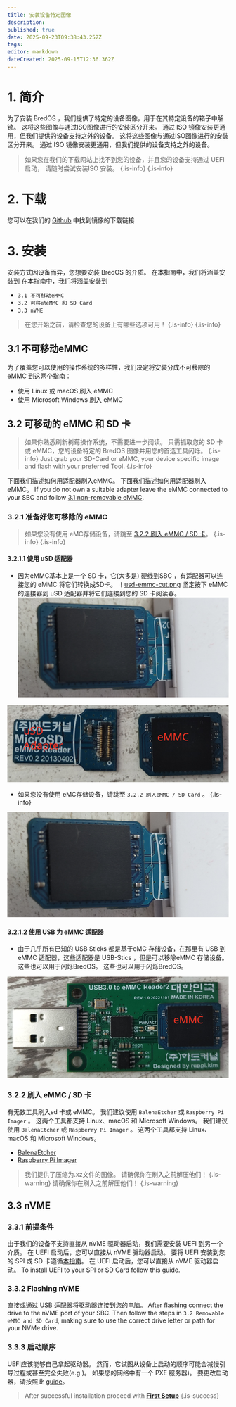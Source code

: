 ```yaml
---
title: 安装设备特定图像
description:
published: true
date: 2025-09-23T09:38:43.252Z
tags:
editor: markdown
dateCreated: 2025-09-15T12:36.362Z
---
```


# 1. 简介

为了安装 BredOS ，我们提供了特定的设备图像，用于在其特定设备的箱子中解锁。 这将这些图像与通过ISO图像进行的安装区分开来。 通过 ISO 镜像安装更通用，但我们提供的设备支持之外的设备。 这将这些图像与通过ISO图像进行的安装区分开来。 通过 ISO 镜像安装更通用，但我们提供的设备支持之外的设备。

> 如果您在我们的下载网站上找不到您的设备，并且您的设备支持通过 UEFI 启动， 请随时尝试安装ISO 安装。
> {.is-info}
> {.is-info}

# 2. 下载

您可以在我们的 [Github](https://github.com/BredOS/images/releases/latest) 中找到镜像的下载链接

# 3. 安装

安装方式因设备而异，您想要安装 BredOS 的介质。 在本指南中，我们将涵盖安装到 在本指南中，我们将涵盖安装到

- `3.1 不可移动eMMC`
- `3.2 可移动eMMC 和 SD Card`
- `3.3 nVME`

> 在您开始之前，请检查您的设备上有哪些选项可用！
> {.is-info}
> {.is-info}

## 3.1 不可移动eMMC

为了覆盖您可以使用的操作系统的多样性，我们决定将安装分成不可移除的 eMMC 到这两个指南：

- 使用 Linux 或 macOS 刷入 eMMC
- 使用 Microsoft Windows 刷入 eMMC

## 3.2 可移动的 eMMC 和 SD 卡

> 如果你熟悉刷新树莓操作系统，不需要进一步阅读。 只需抓取您的 SD 卡或 eMMC，您的设备特定的 BredOS 图像并用您的首选工具闪烁。
> {.is-info} Just grab your SD-Card or eMMC, your device specific image and flash with your preferred Tool.
> {.is-info}

下面我们描述如何用适配器刷入eMMC。 下面我们描述如何用适配器刷入eMMC。 If you do not own a suitable adapter leave the eMMC connected to your SBC and follow [3.1 non-removable eMMC](#h-31-non-removable-emmc).

### 3.2.1 准备好您可移除的 eMMC

> 如果您没有使用 eMC存储设备，请跳至 [3.2.2 刷入 eMMC / SD 卡](#h-322-flashing-emmc-sd-card)。
> {.is-info}
> {.is-info}

#### 3.2.1.1 使用 uSD 适配器

- 因为eMMC基本上是一个 SD 卡，它(大多是) 硬线到SBC ，有适配器可以连接您的 eMMC 将它们转换成SD卡。
  ！[usd-emmc-cut.png](/installation-dsi/usd-emmc-cut.png)
  坚定按下 eMMC 的连接器到 uSD 适配器并将它们连接到您的 SD 卡阅读器。
  ![usd-connected-cut.png](/installation-dsi/usd-connected-cut.png)

![usd-emmc-cut.png](/installation-dsi/usd-emmc-cut.png)

- 如果您没有使用 eMC存储设备，请跳至 `3.2.2 刷入eMMC / SD Card` 。
  {.is-info}

![usd-connected-cut.png](/installation-dsi/usd-connected-cut.png)

#### 3.2.1.2 使用 USB 为 eMMC 适配器

- 由于几乎所有已知的 USB Sticks 都是基于eMC 存储设备，在那里有 USB 到 eMMC 适配器，这些适配器是 USB-Stics ，但是可以移除eMMC 存储设备。 这些也可以用于闪烁BredOS。 这些也可以用于闪烁BredOS。

![emmc-reader-cut.png](/installation-dsi/emmc-reader-cut.png)

### 3.2.2 刷入 eMMC / SD 卡

有无数工具刷入sd 卡或 eMMC。 我们建议使用 `BalenaEtcher` 或 `Raspberry Pi Imager` 。 这两个工具都支持 Linux、macOS 和 Microsoft Windows。 我们建议使用 `BalenaEtcher` 或 `Raspberry Pi Imager` 。 这两个工具都支持 Linux、macOS 和 Microsoft Windows。

- [BalenaEtcher](https://etcher.balena.io/)
- [Raspberry Pi Imager](https://github.com/raspberrypi/rpi-imager)

> 我们提供了压缩为.xz文件的图像。 请确保你在刷入之前解压他们！
> {.is-warning} 请确保你在刷入之前解压他们！
> {.is-warning}

## 3.3 nVME

### 3.3.1 前提条件

由于我们的设备不支持直接从 nVME 驱动器启动，我们需要安装 UEFI 到另一个介质。 在 UEFI 启动后，您可以直接从 nVME 驱动器启动。 要将 UEFI 安装到您的 SPI 或 SD 卡遵循[本指南](/en/install/Installation-of-UEFI)。 在 UEFI 启动后，您可以直接从 nVME 驱动器启动。 To install UEFI to your SPI or SD Card follow this guide.

### 3.3.2 Flashing nVME

直接或通过 USB 适配器将驱动器连接到您的电脑。 After flashing connect the drive to the nVME port of your SBC. Then follow the steps in `3.2 Removable eMMC and SD Card`, making sure to use the correct drive letter or path for your NVMe drive.

### 3.3.3 启动顺序

UEFI应该能够自己拿起驱动器。 然而，它试图从设备上启动的顺序可能会减慢引导过程或甚至完全失败(e.g.)。 如果您的网络中有一个 PXE 服务器)。 要更改启动器，请按照此 [guide](/en/how-to/change-default-boot-order-rk3588)。

> After successful installation proceed with [**First Setup**](/en/install/first-setup)
> {.is-success}
